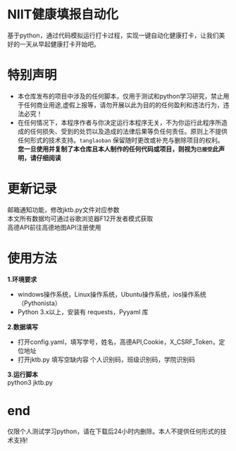 # **NIIT健康填报自动化**  
基于python，通过代码模拟运行打卡过程，实现一键自动化健康打卡，让我们美好的一天从早起健康打卡开始吧。

# **特别声明**  
- 本仓库发布的项目中涉及的任何脚本，仅用于测试和python学习研究，禁止用于任何商业用途,虚假上报等，请勿开展以此为目的的任何盈利和违法行为，违法必究！  
- 在任何情况下，本程序作者与你决定运行本程序无关，不为你运行此程序所造成的任何损失、受到的处罚以及造成的法律后果等负任何责任。原则上不提供任何形式的技术支持。<code>tanglaoban</code> 保留随时更改或补充与删除项目的权利。  
**您一旦使用并复制了本仓库且本人制作的任何代码或项目，则视为<code>已接受</code>此声明，请仔细阅读**  

# **更新记录**  
邮箱通知功能，修改jktb.py文件对应参数  
本文所有数据均可通过谷歌浏览器F12开发者模式获取  
高德API前往高德地图API注册使用
# **使用方法**  
**1.环境要求**  
- windows操作系统，Linux操作系统，Ubuntu操作系统，ios操作系统（Pythonista）
- Python 3.x以上，安装有 requests，Pyyaml 库  
 
**2.数据填写**  
- 打开config.yaml，填写学号，姓名，高德API,Cookie，X_CSRF_Token，定位地址  
- 打开jktb.py 填写空缺内容   个人识别码，班级识别码，学院识别码 

**3.运行脚本**  
python3 jktb.py  
 

# **end**  
仅限个人测试学习python，请在下载后24小时内删除。本人不提供任何形式的技术支持!
